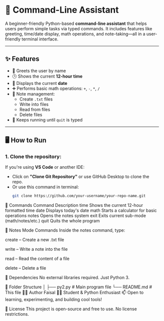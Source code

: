 # 🐍 Command-Line Assistant

A beginner-friendly Python-based **command-line assistant** that helps users perform simple tasks via typed commands. It includes features like greeting, time/date display, math operations, and note-taking—all in a user-friendly terminal interface.

---

## ✨ Features

- 👋 Greets the user by name
- 🕒 Shows the current **12-hour time**
- 📅 Displays the current **date**
- ➕ Performs basic math operations: `+`, `-`, `*`, `/`
- 📝 Note management:
  - Create `.txt` files
  - Write into files
  - Read from files
  - Delete files
- 🔁 Keeps running until `quit` is typed

---

## 🖥️ How to Run

### 1. Clone the repository:
If you're using **VS Code** or another IDE:
- Click on **"Clone Git Repository"** or use GitHub Desktop to clone the repo.
- Or use this command in terminal:
  ```bash
  git clone https://github.com/your-username/your-repo-name.git

🧠 Commands
Command	Description
time	Shows the current 12-hour formatted time
date	Displays today's date
math	Starts a calculator for basic operations
notes	Opens the notes system
exit	Exits current sub-mode (math/notes/etc.)
quit	Quits the whole program

📝 Notes Mode Commands
Inside the notes command, type:

create – Create a new .txt file

write – Write a note into the file

read – Read the content of a file

delete – Delete a file

🧰 Dependencies
No external libraries required. Just Python 3.

📂 Folder Structure
│
├── py2.py           # Main program file
└── README.md        # This file
👨‍💻 Author
Faisal
🧑‍🎓 Student & Python Enthusiast
📫 Open to learning, experimenting, and building cool tools!

📃 License
This project is open-source and free to use. No license restrictions.